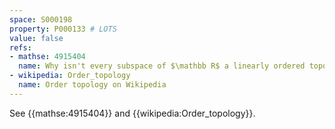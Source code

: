 ```yaml
---
space: S000198
property: P000133 # LOTS
value: false
refs:
- mathse: 4915404
  name: Why isn't every subspace of $\mathbb R$ a linearly ordered topological space (LOTS)?
- wikipedia: Order_topology
  name: Order topology on Wikipedia
---
```


See {{mathse:4915404}} and {{wikipedia:Order_topology}}.
